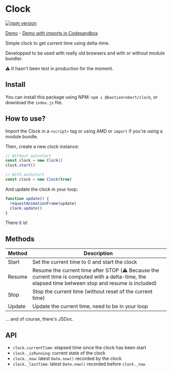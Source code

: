 # Clock

[![npm version](https://badge.fury.io/js/%40bastienrobert%2Fclock.svg)](https://badge.fury.io/js/%40bastienrobert%2Fclock)

[Demo](https://bastienrobert.github.io/clock) - [Demo with imports in Codesandbox](https://codesandbox.io/s/5q31xvmn4)

Simple clock to get current time using delta-time.

Developped to be used with really old browsers and with or without module bundler.

⚠ It hasn't been test in production for the moment.

## Install

You can install this package using NPM: `npm i @bastienrobert/clock`, or download the `index.js` file.

## How to use?

Import the Clock in a `<script>` tag or using AMD or `import` if you're using a module bundle.

Then, create a new clock instance:

```js
// Without autostart
const clock = new Clock()
clock.start()

// With autostart
const clock = new Clock(true)
```

And update the clock in your loop:

```js
function update() {
  requestAnimationFrame(update)
  clock.update()
}
```

There it is!

## Methods

| Method | Description                                                                                                                                          |
| ------ | ---------------------------------------------------------------------------------------------------------------------------------------------------- |
| Start  | Set the current time to 0 and start the clock                                                                                                        |
| Resume | Resume the current time after STOP (⚠️ Because the current time is computed with a delta-time, the elapsed time between stop and resume is included) |
| Stop   | Stop the current time (without reset of the current time)                                                                                            |
| Update | Update the current time, need to be in your loop                                                                                                     |

... and of course, there's JSDoc.

## API

- `clock.currentTime`: elapsed time since the clock has been start
- `clock._isRunning`: current state of the clock
- `clock._now`: latest `Date.now()` recorded by the clock
- `clock._lastTime`: latest `Date.now()` recorded before `clock._now`
